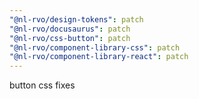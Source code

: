 ```yaml
---
"@nl-rvo/design-tokens": patch
"@nl-rvo/docusaurus": patch
"@nl-rvo/css-button": patch
"@nl-rvo/component-library-css": patch
"@nl-rvo/component-library-react": patch
---
```


button css fixes

